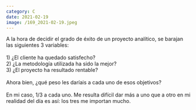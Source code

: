 ```yaml
--- 
category: C 
date: 2021-02-19 
image: /169_2021-02-19.jpeg 
--- 
```


A la hora de decidir el grado de éxito de un proyecto analítico, se barajan las siguientes 3 variables:<br><br>1) ¿El cliente ha quedado satisfecho?<br>2) ¿La metodología utilizada ha sido la mejor?<br>3) ¿El proyecto ha resultado rentable?<br><br>Ahora bien, ¿qué peso les daríais a cada uno de esos objetivos? <br><br>En mi caso, 1/3 a cada uno. Me resulta difícil dar más a uno que a otro en mi realidad del día es así: los tres me importan mucho.
